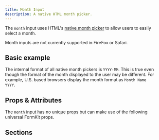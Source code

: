 ```yaml
---
title: Month Input
description: A native HTML month picker.
---
```


<InputPageHero title="Month"></InputPageHero>

<page-toc></page-toc>

The `month` input uses HTML's [native month picker](https://developer.mozilla.org/en-US/docs/Web/HTML/Element/input/month) to allow users to easily select a month.

<callout type="danger" label="Compatibility warning">
Month inputs are not currently supported in FireFox or Safari.
</callout>

## Basic example

<example
  name="Month input"
  file="/_content/examples/month/month.vue">
</example>

<callout type="warning" label="Formatting">
The internal format of all native month pickers is <code>YYYY-MM</code>. This is true
even though the format of the month displayed to the user may be different. For example, U.S. based browsers display the month format as <code>Month Name YYYY</code>.
</callout>

## Props & Attributes

The `month` input has no unique props but can make use of the following universal
FormKit props.

<reference-table>
</reference-table>

## Sections
<section-keys-intro></section-keys-intro>

<div>
  <formkit-input-diagram
    label-content="Month you met your significant other"
    prefix-icon-content="📅"
    input-icon-content="2010-05"
    suffix-content="❤️"
    help-content="We'll divide groups based on how long you've been together."
    message-content="Month is required."
  >
  </formkit-input-diagram>
</div>

<reference-table type="sectionKeys" primary="section-key">
</reference-table>
